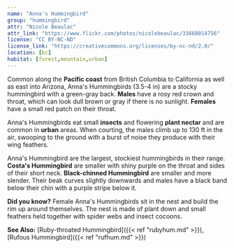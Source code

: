 ```yaml
---
name: "Anna's Hummingbird"
group: "hummingbird"
attr: "Nicole Beaulac"
attr_link: "https://www.flickr.com/photos/nicolebeaulac/33668014756"
license: "CC BY-NC-ND"
license_link: "https://creativecommons.org/licenses/by-nc-nd/2.0/"
location: [bc]
habitat: [forest,mountain,urban]
---
```

Common along the **Pacific coast** from British Columbia to California as well as east into Arizona, Anna's Hummingbirds (3.5-4 in) are a stocky hummingbird with a green-gray back. **Males** have a rosy red crown and throat, which can look dull brown or gray if there is no sunlight. **Females** have a small red patch on their throat.

Anna's Hummingbirds eat small **insects** and flowering **plant nectar** and are common in **urban** areas. When courting, the males climb up to 130 ft in the air, swooping to the ground with a burst of noise they produce with their wing feathers.

Anna's Hummingbird are the largest, stockiest hummingbirds in their range. **Costa's Hummingbird** are smaller with shiny purple on the throat and sides of their short neck. **Black-chinned Hummingbird** are smaller and more slender. Their beak curves slightly downwards and males have a black band below their chin with a purple stripe below it.

**Did you know?** Female Anna's Hummingbirds sit in the nest and build the rim up around themselves. The nest is made of plant down and small feathers held together with spider webs and insect cocoons.

<!-- generated, do not edit -->
**See Also:**
[Ruby-throated Hummingbird]({{< ref "rubyhum.md" >}}),
[Rufous Hummingbird]({{< ref "rufhum.md" >}})
